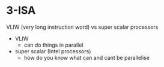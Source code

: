 # 3-ISA
VLIW (very long instruction word) vs super scalar processors
- VLIW
	- can do things in parallel
- super scalar (Intel processors)
	- how do you know what can and cant be parallelise